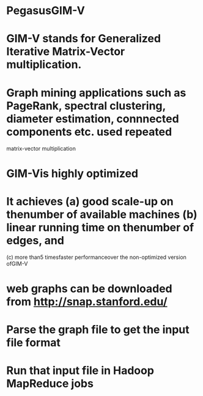 # PegasusGIM-V

# GIM-V stands for Generalized Iterative Matrix-Vector multiplication.

# Graph mining applications such as PageRank, spectral clustering, diameter estimation, connnected components etc. used repeated
  matrix-vector multiplication
  
# GIM-Vis highly optimized

# It achieves (a) good scale-up on thenumber  of  available  machines (b)  linear  running  time  on  thenumber of edges, and 
  (c) more than5 timesfaster performanceover  the non-optimized version 
  ofGIM-V
  
# web graphs can be downloaded from http://snap.stanford.edu/

# Parse the graph file to get the input file format

# Run that input file in Hadoop MapReduce jobs

